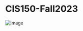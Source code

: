 # CIS150-Fall2023

![image](https://github.com/EricCharnesky/CIS150-Fall2023/assets/2469199/5bd12a9f-9129-481f-b3f7-d5d0c1e09284)
